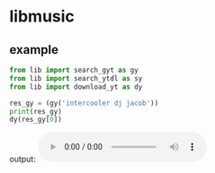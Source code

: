 # libmusic
## example

```py
from lib import search_gyt as gy
from lib import search_ytdl as sy
from lib import download_yt as dy

res_gy = (gy('intercooler dj jacob'))
print(res_gy)
dy(res_gy[0])
```
output:
<audio controls>
<source src='/mp3/intercooler_dj_jacob.mp3' type='mpeg'>
</audio>